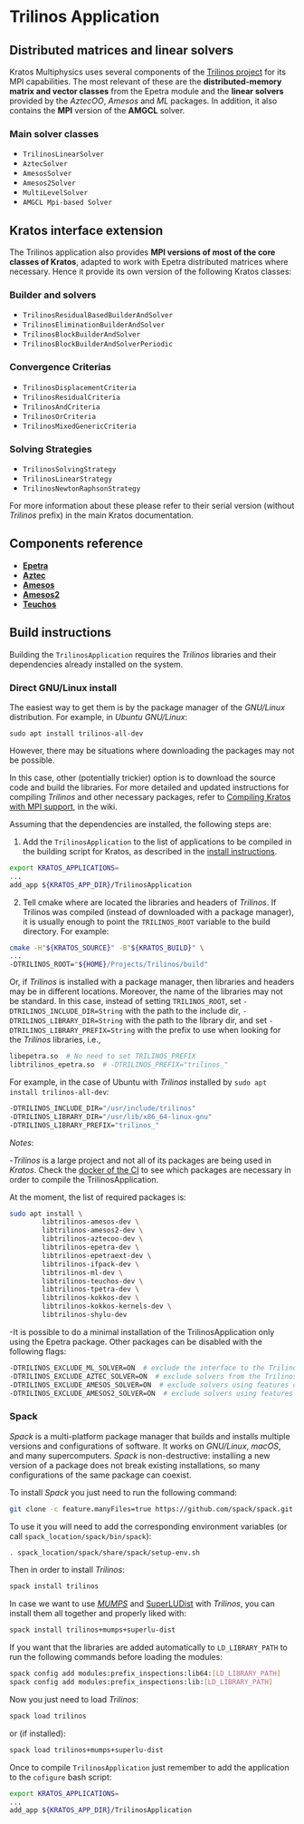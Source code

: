 # Trilinos Application

## Distributed matrices and linear solvers

Kratos Multiphysics uses several components of the [Trilinos project](https://trilinos.org/) for its MPI capabilities. The most relevant of these are the __distributed-memory matrix and vector classes__ from the Epetra module and the __linear solvers__ provided by the *AztecOO*, *Amesos* and *ML* packages. In addition, it also contains the **MPI** version of the **AMGCL** solver.

### Main solver classes

- `TrilinosLinearSolver`
- `AztecSolver`
- `AmesosSolver`
- `Amesos2Solver`
- `MultiLevelSolver`
- `AMGCL Mpi-based Solver`

## Kratos interface extension

The Trilinos application also provides __MPI versions of most of the core classes of Kratos__, adapted to work with Epetra distributed matrices where necessary. Hence it provide its own version of the following Kratos classes:

### Builder and solvers

- `TrilinosResidualBasedBuilderAndSolver`
- `TrilinosEliminationBuilderAndSolver`
- `TrilinosBlockBuilderAndSolver`
- `TrilinosBlockBuilderAndSolverPeriodic`

### Convergence Criterias

- `TrilinosDisplacementCriteria`
- `TrilinosResidualCriteria`
- `TrilinosAndCriteria`
- `TrilinosOrCriteria`
- `TrilinosMixedGenericCriteria`

### Solving Strategies

- `TrilinosSolvingStrategy`
- `TrilinosLinearStrategy`
- `TrilinosNewtonRaphsonStrategy`

For more information about these please refer to their serial version (without _Trilinos_ prefix) in the main Kratos documentation.

## Components reference

- [__Epetra__](https://trilinos.github.io/epetra.html)
- [__Aztec__](https://trilinos.github.io/aztecoo.html)
- [__Amesos__](https://trilinos.github.io/amesos.html)
- [__Amesos2__](https://trilinos.github.io/amesos2.html)
- [__Teuchos__](https://trilinos.github.io/teuchos.html)

## Build instructions

Building the `TrilinosApplication` requires the *Trilinos* libraries and their dependencies already installed on the system.

### Direct GNU/Linux install

The easiest way to get them is by the package manager of the *GNU/Linux* distribution. For example, in *Ubuntu GNU/Linux*:

```Shell
sudo apt install trilinos-all-dev
```

However, there may be situations where downloading the packages may not be possible.

In this case, other (potentially trickier) option is to download the source code and build the libraries. For more detailed and updated instructions for compiling *Trilinos* and other necessary packages, refer to [Compiling Kratos with MPI support](https://github.com/KratosMultiphysics/Kratos/wiki/Compiling-Kratos-with-MPI-support), in the wiki.

Assuming that the dependencies are installed, the following steps are:

1. Add the `TrilinosApplication` to the list of applications to be compiled in the building script for Kratos,
as described in the [install instructions](https://github.com/KratosMultiphysics/Kratos/blob/master/INSTALL.md#adding-applications).

```bash
export KRATOS_APPLICATIONS=
...
add_app ${KRATOS_APP_DIR}/TrilinosApplication
```

2. Tell cmake where are located the libraries and headers of *Trilinos*.
If Trilinos was compiled (instead of downloaded with a package manager), it is usually enough to point the `TRILINOS_ROOT` variable to the build directory. For example:

```bash
cmake -H"${KRATOS_SOURCE}" -B"${KRATOS_BUILD}" \
...
-DTRILINOS_ROOT="${HOME}/Projects/Trilinos/build"
```

Or, if *Trilinos* is installed with a package manager, then libraries and headers may be in different locations.
Moreover, the name of the libraries may not be standard.
In this case, instead of setting `TRILINOS_ROOT`, set `-DTRILINOS_INCLUDE_DIR=String` with the path to the include dir, `-DTRILINOS_LIBRARY_DIR=String` with the path to the library dir, and set `-DTRILINOS_LIBRARY_PREFIX=String` with the prefix to use when looking for the *Trilinos* libraries, i.e.,

```bash
libepetra.so  # No need to set TRILINOS_PREFIX
libtrilinos_epetra.so  # -DTRILINOS_PREFIX="trilinos_"
```

For example, in the case of Ubuntu with *Trilinos* installed by `sudo apt install trilinos-all-dev`:

```bash
-DTRILINOS_INCLUDE_DIR="/usr/include/trilinos"
-DTRILINOS_LIBRARY_DIR="/usr/lib/x86_64-linux-gnu"
-DTRILINOS_LIBRARY_PREFIX="trilinos_"
```

_Notes_:

-*Trilinos* is a large project and not all of its packages are being used in *Kratos*.
Check the [docker of the CI](https://github.com/KratosMultiphysics/Kratos/blob/master/scripts/docker_files/docker_file_ci_ubuntu_20_04/DockerFile) to see which packages are necessary in order to compile the TrilinosApplication.

At the moment, the list of required packages is:

```bash
sudo apt install \
        libtrilinos-amesos-dev \
        libtrilinos-amesos2-dev \
        libtrilinos-aztecoo-dev \
        libtrilinos-epetra-dev \
        libtrilinos-epetraext-dev \
        libtrilinos-ifpack-dev \
        libtrilinos-ml-dev \
        libtrilinos-teuchos-dev \
        libtrilinos-tpetra-dev \
        libtrilinos-kokkos-dev \
        libtrilinos-kokkos-kernels-dev \
        libtrilinos-shylu-dev
```

-It is possible to do a minimal installation of the TrilinosApplication only using the Epetra package.
Other packages can be disabled with the following flags:

```bash
-DTRILINOS_EXCLUDE_ML_SOLVER=ON  # exclude the interface to the Trilinos ML solver package
-DTRILINOS_EXCLUDE_AZTEC_SOLVER=ON  # exclude solvers from the Trilinos AztecOO package
-DTRILINOS_EXCLUDE_AMESOS_SOLVER=ON  # exclude solvers using features of the Trilinos Amesos package
-DTRILINOS_EXCLUDE_AMESOS2_SOLVER=ON  # exclude solvers using features of the Trilinos Amesos2 package
```

### Spack

*Spack* is a multi-platform package manager that builds and installs multiple versions and configurations of software. It works on *GNU/Linux*, *macOS*, and many supercomputers. *Spack* is non-destructive: installing a new version of a package does not break existing installations, so many configurations of the same package can coexist.

To install *Spack* you just need to run the following command:

```bash
git clone -c feature.manyFiles=true https://github.com/spack/spack.git
```

To use it you will need to add the corresponding environment variables (or call `spack_location/spack/bin/spack`):

```bash
. spack_location/spack/share/spack/setup-env.sh
```

Then in order to install *Trilinos*:

```bash
spack install trilinos
```

In case we want to use [*MUMPS*](https://graal.ens-lyon.fr/MUMPS/index.php) and [SuperLUDist](https://portal.nersc.gov/project/sparse/superlu/) with *Trilinos*, you can install them all together and properly liked with:

```bash
spack install trilinos+mumps+superlu-dist
```

If you want that the libraries are added automatically to `LD_LIBRARY_PATH` to run the following commands before loading the modules:

```bash
spack config add modules:prefix_inspections:lib64:[LD_LIBRARY_PATH]
spack config add modules:prefix_inspections:lib:[LD_LIBRARY_PATH]
```

Now you just need to load *Trilinos*:

```bash
spack load trilinos
```

or (if installed):

```bash
spack load trilinos+mumps+superlu-dist
```

Once to compile `TrilinosApplication` just remember to add the application to the `cofigure` bash script: 

```bash
export KRATOS_APPLICATIONS=
...
add_app ${KRATOS_APP_DIR}/TrilinosApplication
```